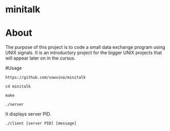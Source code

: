 # minitalk
# About
The purpose of this project is to code a small data exchange program using UNIX signals. It is an introductory project for the bigger UNIX projects that will appear later on in the cursus.

#Usage
```
https://github.com/sowvino/minitalk
```
```
cd minitalk
```
```
make
```
```
./server
```
It displays server PID.

```
./client [server PID] [message]
```

